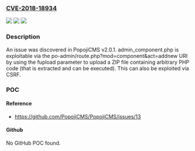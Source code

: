 ### [CVE-2018-18934](https://cve.mitre.org/cgi-bin/cvename.cgi?name=CVE-2018-18934)
![](https://img.shields.io/static/v1?label=Product&message=n%2Fa&color=blue)
![](https://img.shields.io/static/v1?label=Version&message=n%2Fa&color=blue)
![](https://img.shields.io/static/v1?label=Vulnerability&message=n%2Fa&color=brighgreen)

### Description

An issue was discovered in PopojiCMS v2.0.1. admin_component.php is exploitable via the po-admin/route.php?mod=component&act=addnew URI by using the fupload parameter to upload a ZIP file containing arbitrary PHP code (that is extracted and can be executed). This can also be exploited via CSRF.

### POC

#### Reference
- https://github.com/PopojiCMS/PopojiCMS/issues/13

#### Github
No GitHub POC found.

